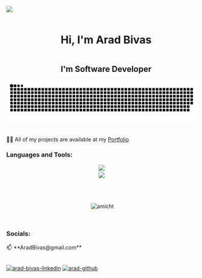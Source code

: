 <!--horizontal divider(gradiant)-->
<img src="https://user-images.githubusercontent.com/73097560/115834477-dbab4500-a447-11eb-908a-139a6edaec5c.gif">

<!--h1 without bottom border-->
<div id="user-content-toc">
  <ul align="center">
    <summary><h1 style="display: inline-block">Hi, I'm Arad Bivas</h1></summary>
    <h2> I'm Software Developer </h2>
  </ul>
</div>


<!--- snake -->
<div align="center">
  <img  src="https://github.com/1999AZZAR/1999AZZAR/blob/main/resources/img/grid-snake.svg"
       alt="snake" /></a>
</div>
  </br>
  </br>
  <div align="left">👨‍💻 All of my projects are available at my <a href="https://aradbivas.netlify.app/" target="blank">Portfolio</a>
</div>
<h3 align="left">Languages and Tools:</h3>
 <p align="center">
  <a href="https://skillicons.dev">
    <img src="https://skillicons.dev/icons?i=java,spring,cs,dotnet,js,nodejs,docker,mysql,mongodb,aws" />
  </a>
  </br>
    <a href="https://skillicons.dev">
    <img src="https://skillicons.dev/icons?i=linux,rabbitmq,react,html,css" />
  </a>
</p>
<div>
  </br>
  </br>

  </div align="center">
  <div>
  <p align="center">&nbsp;<img align="center" src="https://github-readme-stats.vercel.app/api?username=aradbivas&show_icons=true&locale=en" alt="amicht" /></p>
  </div>
    </br>


  <h3 align="left">Socials:</h3>
  <div align="left">
 📫 **AradBivas@gmail.com**
</div>
</br>
<p align="left">
<a href="https://linkedin.com/in/arad-bivas/" target="blank"><img align="center" src="https://raw.githubusercontent.com/rahuldkjain/github-profile-readme-generator/master/src/images/icons/Social/linked-in-alt.svg" alt="arad-bivas-linkedin" height="30" width="40" /></a>
<a href="https://github.com/aradbivas" target="blank"><img align="center" src="https://raw.githubusercontent.com/rahuldkjain/github-profile-readme-generator/master/src/images/icons/Social/github.svg" alt="arad-github" height="30" width="40" /></a>
</p>

